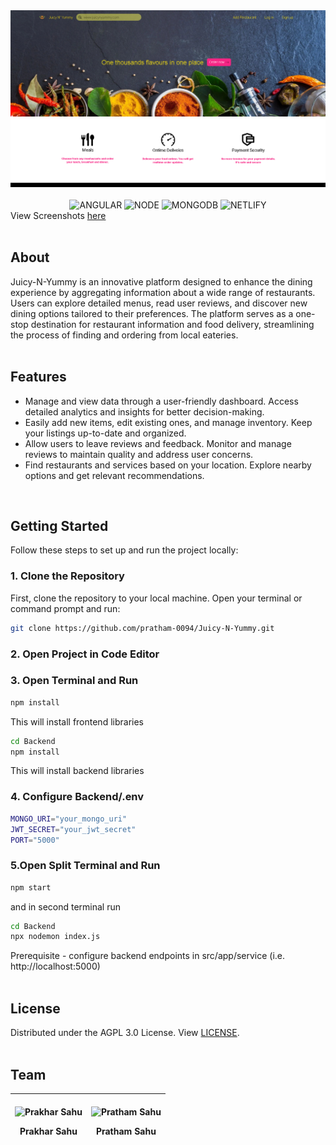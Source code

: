 <div align="center">
  <img alt="Juicy-N-Yummy" src="./screenshots/home.png"/>
</div>
<br>
<div align="center">
  <img alt="ANGULAR" src="https://img.shields.io/badge/Angular-DD0031?style=for-the-badge&logo=angular&logoColor=white"/>
  <img alt="NODE" src="https://img.shields.io/badge/Node.js-339933?style=for-the-badge&logo=nodedotjs&logoColor=white" />
  <img alt="MONGODB" src="https://img.shields.io/badge/MongoDB-3F39FB?style=for-the-badge&logo=mongodb&logoColor=white" />
  <img alt="NETLIFY" src="https://img.shields.io/badge/NETLIFY-181818?style=for-the-badge&logo=netlify&logoColor=white"/>
</div>
View Screenshots <a href="./screenshots" target="_blank">here</a>
<br>
<br>


## About
Juicy-N-Yummy is an innovative platform designed to enhance the dining experience by aggregating information about a wide range of restaurants. Users can explore detailed menus, read user reviews, and discover new dining options tailored to their preferences. The platform serves as a one-stop destination for restaurant information and food delivery, streamlining the process of finding and ordering from local eateries.
<br>
<br>


## Features   
  -  Manage and view data through a user-friendly dashboard. Access detailed analytics and insights for better decision-making.
  -  Easily add new items, edit existing ones, and manage inventory. Keep your listings up-to-date and organized.
  -  Allow users to leave reviews and feedback. Monitor and manage reviews to maintain quality and address user concerns.
  -  Find restaurants and services based on your location. Explore nearby options and get relevant recommendations.
<br>


## Getting Started
Follow these steps to set up and run the project locally:
### 1. Clone the Repository
First, clone the repository to your local machine. Open your terminal or command prompt and run:
```bash
git clone https://github.com/pratham-0094/Juicy-N-Yummy.git
```
### 2. Open Project in Code Editor
### 3. Open Terminal and Run
```bash
npm install
```
This will install frontend libraries
```bash
cd Backend
npm install
```
This will install backend libraries
### 4. Configure Backend/.env
```bash
MONGO_URI="your_mongo_uri"
JWT_SECRET="your_jwt_secret"
PORT="5000"
```
### 5.Open Split Terminal and Run
```bash
npm start
```
and in second terminal run
```bash
cd Backend
npx nodemon index.js
```
Prerequisite - configure backend endpoints in src/app/service (i.e. http://localhost:5000)
<br>
<br>


## License
Distributed under the AGPL 3.0 License. View [LICENSE](./LICENSE).
<br>
<br>


## Team

| <br/><img height="50" width="50" src="https://avatars.githubusercontent.com/u/80202909?v=4" alt="Prakhar Sahu"/> <p align="center">Prakhar Sahu</p> | <br/><img height="50" width="50" src="https://avatars.githubusercontent.com/u/80022922?v=4" alt="Pratham Sahu"/> <p align="center">Pratham Sahu</p> |
|:--:|:--:|
